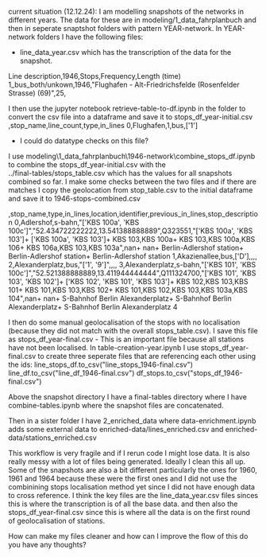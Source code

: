 current situation (12.12.24):
I am modelling snapshots of the networks in different years. The data for these are in modeling/1_data_fahrplanbuch and then in seperate snaptshot folders with pattern YEAR-network. 
In YEAR-network folders I have the following files:
- line_data_year.csv which has the transcription of the data for the snapshot.

Line description,1946,Stops,Frequency,Length (time)
1_bus_both/unkown,1946,"Flughafen - Alt-Friedrichsfelde (Rosenfelder Strasse) (69)",25,

I then use the jupyter notebook retrieve-table-to-df.ipynb in the folder to convert the csv file into a dataframe and save it to stops_df_year-initial.csv
,stop_name,line_count,type,in_lines
0,Flughafen,1,bus,['1']
- I could do datatype checks on this file?

I use modeling\1_data_fahrplanbuch\1946-network\combine_stops_df.ipynb to combine the stops_df_year-initial.csv with the  
../final-tables/stops_table.csv which has the values for all snapshots combined so far. I make some checks between the two files and if there are matches I copy the geolocation from stop_table.csv to the initial dataframe and save it to 1946-stops-combined.csv

,stop_name,type,in_lines,location,identifier,previous_in_lines,stop_description
0,Adlershof,s-bahn,"['KBS 100a', 'KBS 100c']","52.434722222222,13.541388888889",Q323551,"['KBS 100a', 'KBS 103']+ ['KBS 100a', 'KBS 103']+ KBS 103,KBS 100a+ KBS 103,KBS 100a,KBS 106+ KBS 106a,KBS 103,KBS 103a",nan+ nan+ Berlin-Adlershof station+ Berlin-Adlershof station+ Berlin-Adlershof station
1,Akazienallee,bus,['D'],,,,
2,Alexanderplatz,bus,"['1', '9']",,,,
3,Alexanderplatz,s-bahn,"['KBS 101', 'KBS 100c']","52.521388888889,13.411944444444",Q111324700,"['KBS 101', 'KBS 103', 'KBS 102']+ ['KBS 102', 'KBS 101', 'KBS 103']+ KBS 102,KBS 103,KBS 101+ KBS 101,KBS 103,KBS 102+ KBS 101,KBS 102,KBS 103,KBS 103a,KBS 104",nan+ nan+ S-Bahnhof Berlin Alexanderplatz+ S-Bahnhof Berlin Alexanderplatz+ S-Bahnhof Berlin Alexanderplatz
4

I then do some manual geolocalisation of the stops with no localisation (because they did not match with the overall stops_table.csv). I save this file as stops_df_year-final.csv - This is an important file because all stations have not been localised. In table-creation-year.ipynb I use stops_df_year-final.csv to create three seperate files that are referencing each other using the ids: line_stops_df.to_csv("line_stops_1946-final.csv")
line_df.to_csv("line_df_1946-final.csv")
df_stops.to_csv("stops_df_1946-final.csv")

Above the snapshot directory I have a final-tables directory where I have combine-tables.ipynb where the snapshot files are concatenated. 

Then in a sister folder I have 2_enriched_data where data-enrichment.ipynb adds some external data to enriched-data/lines_enriched.csv and enriched-data/stations_enriched.csv

This workflow is very fragile and if I rerun code I might lose data. It is also really messy with a lot of files being generated. Ideally I clean this all up. Some of the snapshots are also a bit different particularly the ones for 1960, 1961 and 1964 because these were the first ones and I did not use the combinining stops localisation method yet since I did not have enough data to cross reference. I think the key files are the line_data_year.csv files sinces this is where the transcription is of all the base data. and then also the stops_df_year-final.csv since this is where all the data is on the first round of geolocalisation of stations.

How can make my files cleaner and how can I improve the flow of this do you have any thoughts?